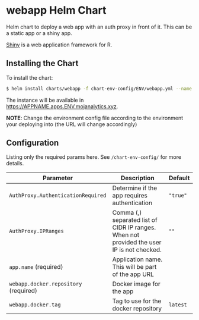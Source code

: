 # webapp Helm Chart

Helm chart to deploy a web app with an auth proxy in front of it.
This can be a static app or a shiny app.

[Shiny](https://shiny.rstudio.com) is a web application framework for R.


## Installing the Chart

To install the chart:

```bash
$ helm install charts/webapp -f chart-env-config/ENV/webapp.yml --name webapp-APPNAME --set app.name=APPNAME --set webapp.docker.repository=YOUR_WEBAPP_DOCKER_IMAGE --set webapp.docker.tag=YOUR_WEBAPP_DOCKER_TAG --namespace apps
```

The instance will be available in <https://APPNAME.apps.ENV.mojanalytics.xyz>.

**NOTE**: Change the environment config file according to the environment
          your deploying into (the URL will change accordingly)


## Configuration

Listing only the required params here. See `/chart-env-config/` for more details.

| Parameter  | Description     | Default |
| ---------- | --------------- | ------- |
| `AuthProxy.AuthenticationRequired` | Determine if the app requires authentication | `"true"` |
| `AuthProxy.IPRanges` | Comma (,) separated list of CIDR IP ranges. When not provided the user IP is not checked. | `""` |
| `app.name` (required) | Application name. This will be part of the app URL | |
| `webapp.docker.repository` (required) | Docker image for the app | |
| `webapp.docker.tag` | Tag to use for the docker repository | `latest` |
